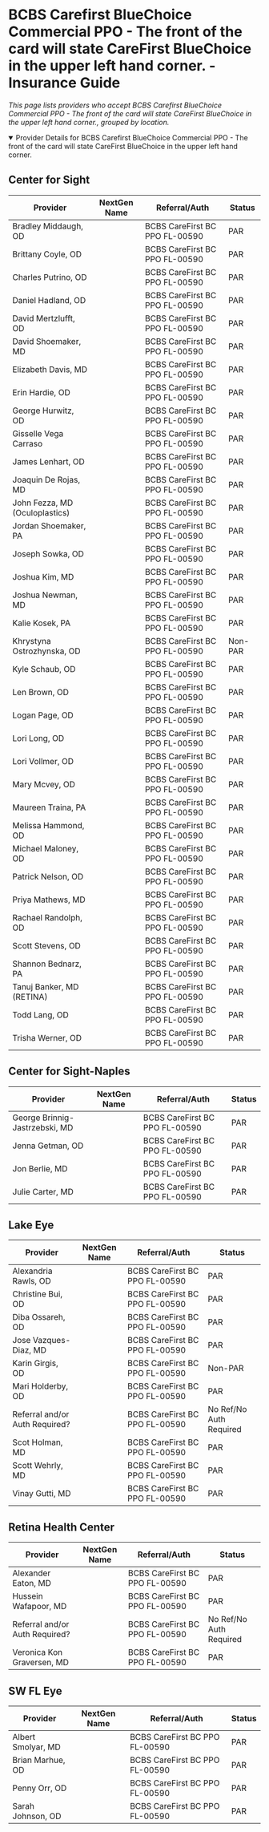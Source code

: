 # BCBS Carefirst BlueChoice Commercial PPO - The front of the card will state CareFirst BlueChoice in the upper left hand corner. - Insurance Guide

*This page lists providers who accept BCBS Carefirst BlueChoice Commercial PPO - The front of the card will state CareFirst BlueChoice in the upper left hand corner., grouped by location.*

<details open><summary>Provider Details for BCBS Carefirst BlueChoice Commercial PPO - The front of the card will state CareFirst BlueChoice in the upper left hand corner.</summary>

## Center for Sight

| Provider | NextGen Name | Referral/Auth | Status |
|----------|-------------|--------------|--------|
| Bradley Middaugh, OD |  | BCBS CareFirst BC PPO FL-00590 | PAR |
| Brittany Coyle, OD |  | BCBS CareFirst BC PPO FL-00590 | PAR |
| Charles Putrino, OD |  | BCBS CareFirst BC PPO FL-00590 | PAR |
| Daniel Hadland, OD |  | BCBS CareFirst BC PPO FL-00590 | PAR |
| David Mertzlufft, OD |  | BCBS CareFirst BC PPO FL-00590 | PAR |
| David Shoemaker, MD |  | BCBS CareFirst BC PPO FL-00590 | PAR |
| Elizabeth Davis, MD |  | BCBS CareFirst BC PPO FL-00590 | PAR |
| Erin Hardie, OD |  | BCBS CareFirst BC PPO FL-00590 | PAR |
| George Hurwitz, OD |  | BCBS CareFirst BC PPO FL-00590 | PAR |
| Gisselle Vega Carraso |  | BCBS CareFirst BC PPO FL-00590 | PAR |
| James Lenhart, OD |  | BCBS CareFirst BC PPO FL-00590 | PAR |
| Joaquin De Rojas, MD |  | BCBS CareFirst BC PPO FL-00590 | PAR |
| John Fezza, MD (Oculoplastics) |  | BCBS CareFirst BC PPO FL-00590 | PAR |
| Jordan Shoemaker, PA |  | BCBS CareFirst BC PPO FL-00590 | PAR |
| Joseph Sowka, OD |  | BCBS CareFirst BC PPO FL-00590 | PAR |
| Joshua Kim, MD |  | BCBS CareFirst BC PPO FL-00590 | PAR |
| Joshua Newman, MD |  | BCBS CareFirst BC PPO FL-00590 | PAR |
| Kalie Kosek, PA |  | BCBS CareFirst BC PPO FL-00590 | PAR |
| Khrystyna Ostrozhynska, OD |  | BCBS CareFirst BC PPO FL-00590 | Non-PAR |
| Kyle Schaub, OD |  | BCBS CareFirst BC PPO FL-00590 | PAR |
| Len Brown, OD |  | BCBS CareFirst BC PPO FL-00590 | PAR |
| Logan Page, OD |  | BCBS CareFirst BC PPO FL-00590 | PAR |
| Lori Long, OD |  | BCBS CareFirst BC PPO FL-00590 | PAR |
| Lori Vollmer, OD |  | BCBS CareFirst BC PPO FL-00590 | PAR |
| Mary Mcvey, OD |  | BCBS CareFirst BC PPO FL-00590 | PAR |
| Maureen Traina, PA |  | BCBS CareFirst BC PPO FL-00590 | PAR |
| Melissa Hammond, OD |  | BCBS CareFirst BC PPO FL-00590 | PAR |
| Michael Maloney, OD |  | BCBS CareFirst BC PPO FL-00590 | PAR |
| Patrick Nelson, OD |  | BCBS CareFirst BC PPO FL-00590 | PAR |
| Priya Mathews, MD |  | BCBS CareFirst BC PPO FL-00590 | PAR |
| Rachael Randolph, OD |  | BCBS CareFirst BC PPO FL-00590 | PAR |
| Scott Stevens, OD |  | BCBS CareFirst BC PPO FL-00590 | PAR |
| Shannon Bednarz, PA |  | BCBS CareFirst BC PPO FL-00590 | PAR |
| Tanuj Banker, MD (RETINA) |  | BCBS CareFirst BC PPO FL-00590 | PAR |
| Todd Lang, OD |  | BCBS CareFirst BC PPO FL-00590 | PAR |
| Trisha Werner, OD |  | BCBS CareFirst BC PPO FL-00590 | PAR |

## Center for Sight-Naples

| Provider | NextGen Name | Referral/Auth | Status |
|----------|-------------|--------------|--------|
| George Brinnig-Jastrzebski, MD |  | BCBS CareFirst BC PPO FL-00590 | PAR |
| Jenna Getman, OD |  | BCBS CareFirst BC PPO FL-00590 | PAR |
| Jon Berlie, MD |  | BCBS CareFirst BC PPO FL-00590 | PAR |
| Julie Carter, MD |  | BCBS CareFirst BC PPO FL-00590 | PAR |

## Lake Eye 

| Provider | NextGen Name | Referral/Auth | Status |
|----------|-------------|--------------|--------|
| Alexandria Rawls, OD |  | BCBS CareFirst BC PPO FL-00590 | PAR |
| Christine Bui, OD |  | BCBS CareFirst BC PPO FL-00590 | PAR |
| Diba Ossareh, OD |  | BCBS CareFirst BC PPO FL-00590 | PAR |
| Jose Vazques-Diaz, MD |  | BCBS CareFirst BC PPO FL-00590 | PAR |
| Karin Girgis, OD |  | BCBS CareFirst BC PPO FL-00590 | Non-PAR |
| Mari Holderby, OD |  | BCBS CareFirst BC PPO FL-00590 | PAR |
| Referral and/or Auth Required? |  | BCBS CareFirst BC PPO FL-00590 | No Ref/No Auth Required |
| Scot Holman, MD |  | BCBS CareFirst BC PPO FL-00590 | PAR |
| Scott Wehrly, MD |  | BCBS CareFirst BC PPO FL-00590 | PAR |
| Vinay Gutti, MD |  | BCBS CareFirst BC PPO FL-00590 | PAR |

## Retina Health Center

| Provider | NextGen Name | Referral/Auth | Status |
|----------|-------------|--------------|--------|
| Alexander Eaton, MD |  | BCBS CareFirst BC PPO FL-00590 | PAR |
| Hussein Wafapoor, MD |  | BCBS CareFirst BC PPO FL-00590 | PAR |
| Referral and/or Auth Required? |  | BCBS CareFirst BC PPO FL-00590 | No Ref/No Auth Required |
| Veronica Kon Graversen, MD |  | BCBS CareFirst BC PPO FL-00590 | PAR |

## SW FL Eye

| Provider | NextGen Name | Referral/Auth | Status |
|----------|-------------|--------------|--------|
| Albert Smolyar, MD |  | BCBS CareFirst BC PPO FL-00590 | PAR |
| Brian Marhue, OD |  | BCBS CareFirst BC PPO FL-00590 | PAR |
| Penny Orr, OD |  | BCBS CareFirst BC PPO FL-00590 | PAR |
| Sarah Johnson, OD |  | BCBS CareFirst BC PPO FL-00590 | PAR |

</details>

